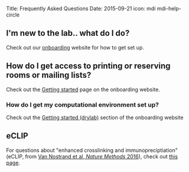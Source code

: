 Title: Frequently Asked Questions
Date: 2015-09-21
icon: mdi mdi-help-circle

## I'm new to the lab.. what do I do?

Check out our [onboarding](http://yeolab.github.io/onboarding/) website for how to get set up.

## How do I get access to printing or reserving rooms or mailing lists?

Check out the [Getting started](http://yeolab.github.io/onboarding/getting_started.html) page on the onboarding website.

### How do I get my computational environment set up?

Check out the [Getting started (drylab)](http://yeolab.github.io/onboarding/#getting-started-drylab) section of the onboarding website

## eCLIP

For questions about "enhanced crosslinking and immunopreciptiation" (eCLIP, from [Van Nostrand et al, *Nature Methods* 2016](http://yeolab.github.io/papers/2016/nmeth_eric_2016.pdf)), check out [this page](eclip).
